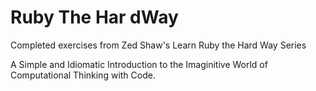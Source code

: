 # Ruby The Har dWay
Completed exercises from Zed Shaw's Learn Ruby the Hard Way Series

A Simple and Idiomatic Introduction to the Imaginitive World of Computational Thinking with Code.
